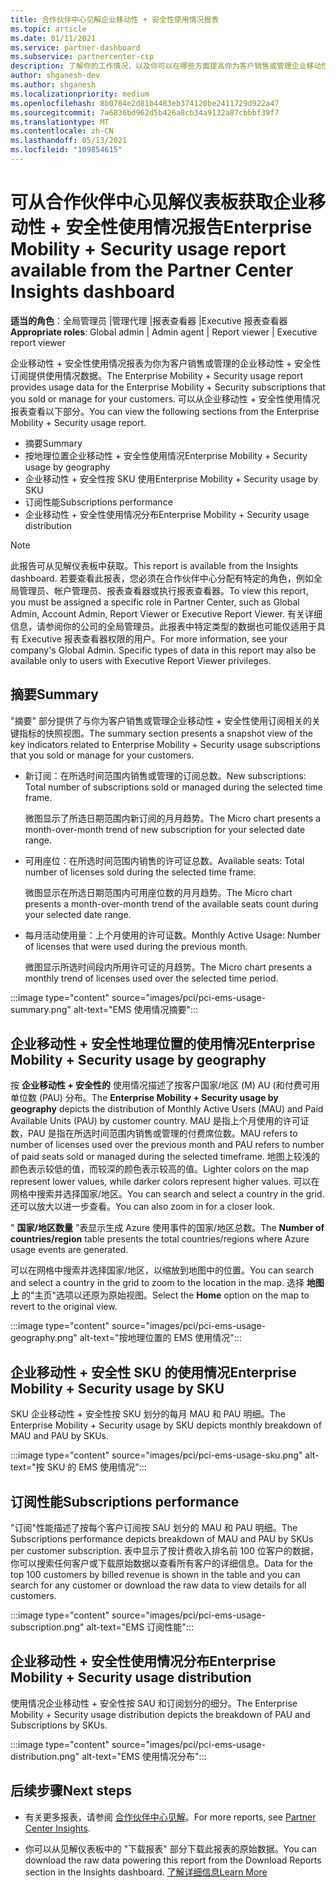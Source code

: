 ```yaml
---
title: 合作伙伴中心见解企业移动性 + 安全性使用情况报表
ms.topic: article
ms.date: 01/11/2021
ms.service: partner-dashboard
ms.subservice: partnercenter-csp
description: 了解你的工作情况，以及你可以在哪些方面提高你为客户销售或管理企业移动性 + 安全性订阅的使用量。
author: shganesh-dev
ms.author: shganesh
ms.localizationpriority: medium
ms.openlocfilehash: 8b0784e2d81b4483eb374120be2411729d922a47
ms.sourcegitcommit: 7a6836bd962d5b426a8cb34a9132a87cbbbf39f7
ms.translationtype: MT
ms.contentlocale: zh-CN
ms.lasthandoff: 05/13/2021
ms.locfileid: "109854615"
---
```

# <a name="enterprise-mobility--security-usage-report-available-from-the-partner-center-insights-dashboard"></a><span data-ttu-id="843b2-103">可从合作伙伴中心见解仪表板获取企业移动性 + 安全性使用情况报告</span><span class="sxs-lookup"><span data-stu-id="843b2-103">Enterprise Mobility + Security usage report available from the Partner Center Insights dashboard</span></span>

<span data-ttu-id="843b2-104">**适当的角色**：全局管理员 |管理代理 |报表查看器 |Executive 报表查看器</span><span class="sxs-lookup"><span data-stu-id="843b2-104">**Appropriate roles**: Global admin | Admin agent | Report viewer | Executive report viewer</span></span>

<span data-ttu-id="843b2-105">企业移动性 + 安全性使用情况报表为你为客户销售或管理的企业移动性 + 安全性订阅提供使用情况数据。</span><span class="sxs-lookup"><span data-stu-id="843b2-105">The Enterprise Mobility + Security usage report provides usage data for the Enterprise Mobility + Security subscriptions that you sold or manage for your customers.</span></span> <span data-ttu-id="843b2-106">可以从企业移动性 + 安全性使用情况报表查看以下部分。</span><span class="sxs-lookup"><span data-stu-id="843b2-106">You can view the following sections from the Enterprise Mobility + Security usage report.</span></span>

- <span data-ttu-id="843b2-107">摘要</span><span class="sxs-lookup"><span data-stu-id="843b2-107">Summary</span></span>
- <span data-ttu-id="843b2-108">按地理位置企业移动性 + 安全性使用情况</span><span class="sxs-lookup"><span data-stu-id="843b2-108">Enterprise Mobility + Security usage by geography</span></span>
- <span data-ttu-id="843b2-109">企业移动性 + 安全性按 SKU 使用</span><span class="sxs-lookup"><span data-stu-id="843b2-109">Enterprise Mobility + Security usage by SKU</span></span>
- <span data-ttu-id="843b2-110">订阅性能</span><span class="sxs-lookup"><span data-stu-id="843b2-110">Subscriptions performance</span></span>
- <span data-ttu-id="843b2-111">企业移动性 + 安全性使用情况分布</span><span class="sxs-lookup"><span data-stu-id="843b2-111">Enterprise Mobility + Security usage distribution</span></span>

 > [!NOTE]
 > <span data-ttu-id="843b2-112">此报告可从见解仪表板中获取。</span><span class="sxs-lookup"><span data-stu-id="843b2-112">This report is available from the Insights dashboard.</span></span> <span data-ttu-id="843b2-113">若要查看此报表，您必须在合作伙伴中心分配有特定的角色，例如全局管理员、帐户管理员、报表查看器或执行报表查看器。</span><span class="sxs-lookup"><span data-stu-id="843b2-113">To view this report, you must be assigned a specific role in Partner Center, such as Global Admin, Account Admin, Report Viewer or Executive Report Viewer.</span></span> <span data-ttu-id="843b2-114">有关详细信息，请参阅你的公司的全局管理员。此报表中特定类型的数据也可能仅适用于具有 Executive 报表查看器权限的用户。</span><span class="sxs-lookup"><span data-stu-id="843b2-114">For more information, see your company's Global Admin. Specific types of data in this report may also be available only to users with Executive Report Viewer privileges.</span></span>

## <a name="summary"></a><span data-ttu-id="843b2-115">摘要</span><span class="sxs-lookup"><span data-stu-id="843b2-115">Summary</span></span>

<span data-ttu-id="843b2-116">"摘要" 部分提供了与你为客户销售或管理企业移动性 + 安全性使用订阅相关的关键指标的快照视图。</span><span class="sxs-lookup"><span data-stu-id="843b2-116">The summary section presents a snapshot view of the key indicators related to Enterprise Mobility + Security usage subscriptions that you sold or manage for your customers.</span></span> 

- <span data-ttu-id="843b2-117">新订阅：在所选时间范围内销售或管理的订阅总数。</span><span class="sxs-lookup"><span data-stu-id="843b2-117">New subscriptions: Total number of subscriptions sold or managed during the selected time frame.</span></span>

   <span data-ttu-id="843b2-118">微图显示了所选日期范围内新订阅的月月趋势。</span><span class="sxs-lookup"><span data-stu-id="843b2-118">The Micro chart presents a month-over-month trend of new subscription for your selected date range.</span></span>

- <span data-ttu-id="843b2-119">可用座位：在所选时间范围内销售的许可证总数。</span><span class="sxs-lookup"><span data-stu-id="843b2-119">Available seats: Total number of licenses sold during the selected time frame.</span></span>

   <span data-ttu-id="843b2-120">微图显示在所选日期范围内可用座位数的月月趋势。</span><span class="sxs-lookup"><span data-stu-id="843b2-120">The Micro chart presents a month-over-month trend of the available seats count during your selected date range.</span></span>

- <span data-ttu-id="843b2-121">每月活动使用量：上个月使用的许可证数。</span><span class="sxs-lookup"><span data-stu-id="843b2-121">Monthly Active Usage: Number of licenses that were used during the previous month.</span></span>

   <span data-ttu-id="843b2-122">微图显示所选时间段内所用许可证的月趋势。</span><span class="sxs-lookup"><span data-stu-id="843b2-122">The Micro chart presents a monthly trend of licenses used over the selected time period.</span></span>

:::image type="content" source="images/pci/pci-ems-usage-summary.png" alt-text="EMS 使用情况摘要":::

## <a name="enterprise-mobility--security-usage-by-geography"></a><span data-ttu-id="843b2-124">企业移动性 + 安全性地理位置的使用情况</span><span class="sxs-lookup"><span data-stu-id="843b2-124">Enterprise Mobility + Security usage by geography</span></span>

<span data-ttu-id="843b2-125">按 **企业移动性 + 安全性的** 使用情况描述了按客户国家/地区 (M) AU (和付费可用单位数 (PAU) 分布。</span><span class="sxs-lookup"><span data-stu-id="843b2-125">The **Enterprise Mobility + Security usage by geography** depicts the distribution of Monthly Active Users (MAU) and Paid Available Units (PAU) by customer country.</span></span> <span data-ttu-id="843b2-126">MAU 是指上个月使用的许可证数，PAU 是指在所选时间范围内销售或管理的付费席位数。</span><span class="sxs-lookup"><span data-stu-id="843b2-126">MAU refers to number of licenses used over the previous month and PAU refers to number of paid seats sold or managed during the selected timeframe.</span></span> <span data-ttu-id="843b2-127">地图上较浅的颜色表示较低的值，而较深的颜色表示较高的值。</span><span class="sxs-lookup"><span data-stu-id="843b2-127">Lighter colors on the map represent lower values, while darker colors represent higher values.</span></span> <span data-ttu-id="843b2-128">可以在网格中搜索并选择国家/地区。</span><span class="sxs-lookup"><span data-stu-id="843b2-128">You can search and select a country in the grid.</span></span> <span data-ttu-id="843b2-129">还可以放大以进一步查看。</span><span class="sxs-lookup"><span data-stu-id="843b2-129">You can also zoom in for a closer look.</span></span>

<span data-ttu-id="843b2-130">" **国家/地区数量** "表显示生成 Azure 使用事件的国家/地区总数。</span><span class="sxs-lookup"><span data-stu-id="843b2-130">The **Number of countries/region** table presents the total countries/regions where Azure usage events are generated.</span></span>

<span data-ttu-id="843b2-131">可以在网格中搜索并选择国家/地区，以缩放到地图中的位置。</span><span class="sxs-lookup"><span data-stu-id="843b2-131">You can search and select a country in the grid to zoom to the location in the map.</span></span> <span data-ttu-id="843b2-132">选择 **地图上** 的"主页"选项以还原为原始视图。</span><span class="sxs-lookup"><span data-stu-id="843b2-132">Select the **Home** option on the map to revert to the original view.</span></span>

:::image type="content" source="images/pci/pci-ems-usage-geography.png" alt-text="按地理位置的 EMS 使用情况":::

## <a name="enterprise-mobility--security-usage-by-sku"></a><span data-ttu-id="843b2-134">企业移动性 + 安全性 SKU 的使用情况</span><span class="sxs-lookup"><span data-stu-id="843b2-134">Enterprise Mobility + Security usage by SKU</span></span>

<span data-ttu-id="843b2-135">SKU 企业移动性 + 安全性按 SKU 划分的每月 MAU 和 PAU 明细。</span><span class="sxs-lookup"><span data-stu-id="843b2-135">The Enterprise Mobility + Security usage by SKU depicts monthly breakdown of MAU and PAU by SKUs.</span></span>

:::image type="content" source="images/pci/pci-ems-usage-sku.png" alt-text="按 SKU 的 EMS 使用情况":::

## <a name="subscriptions-performance"></a><span data-ttu-id="843b2-137">订阅性能</span><span class="sxs-lookup"><span data-stu-id="843b2-137">Subscriptions performance</span></span>

<span data-ttu-id="843b2-138">"订阅"性能描述了按每个客户订阅按 SAU 划分的 MAU 和 PAU 明细。</span><span class="sxs-lookup"><span data-stu-id="843b2-138">The Subscriptions performance depicts breakdown of MAU and PAU by SKUs per customer subscription.</span></span> <span data-ttu-id="843b2-139">表中显示了按计费收入排名前 100 位客户的数据，你可以搜索任何客户或下载原始数据以查看所有客户的详细信息。</span><span class="sxs-lookup"><span data-stu-id="843b2-139">Data for the top 100 customers by billed revenue is shown in the table and you can search for any customer or download the raw data to view details for all customers.</span></span>

:::image type="content" source="images/pci/pci-ems-usage-subscription.png" alt-text="EMS 订阅性能":::

## <a name="enterprise-mobility--security-usage-distribution"></a><span data-ttu-id="843b2-141">企业移动性 + 安全性使用情况分布</span><span class="sxs-lookup"><span data-stu-id="843b2-141">Enterprise Mobility + Security usage distribution</span></span>

<span data-ttu-id="843b2-142">使用情况企业移动性 + 安全性按 SAU 和订阅划分的细分。</span><span class="sxs-lookup"><span data-stu-id="843b2-142">The Enterprise Mobility + Security usage distribution depicts the breakdown of PAU and Subscriptions by SKUs.</span></span>

:::image type="content" source="images/pci/pci-ems-usage-distribution.png" alt-text="EMS 使用情况分布":::

## <a name="next-steps"></a><span data-ttu-id="843b2-144">后续步骤</span><span class="sxs-lookup"><span data-stu-id="843b2-144">Next steps</span></span>

- <span data-ttu-id="843b2-145">有关更多报表，请参阅 [合作伙伴中心见解](partner-center-insights.md)。</span><span class="sxs-lookup"><span data-stu-id="843b2-145">For more reports, see [Partner Center Insights](partner-center-insights.md).</span></span>

- <span data-ttu-id="843b2-146">你可以从见解仪表板中的 "下载报表" 部分下载此报表的原始数据。</span><span class="sxs-lookup"><span data-stu-id="843b2-146">You can download the raw data powering this report from the Download Reports section in the Insights dashboard.</span></span> [<span data-ttu-id="843b2-147">了解详细信息</span><span class="sxs-lookup"><span data-stu-id="843b2-147">Learn More</span></span>](pci-download-reports.md) 
